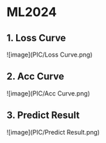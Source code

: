 # ML2024

## 1. Loss Curve
![image](PIC/Loss Curve.png)

## 2. Acc Curve
![image](PIC/Acc Curve.png)

## 3. Predict Result
![image](PIC/Predict Result.png)
